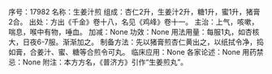 序号：17982
名称：生姜汁煎
组成：杏仁2升，生姜汁2升，糖1升，蜜1升，猪膏2合。
出处：方出《千金》卷十八，名见《鸡峰》卷十一。
主治：上气，咳嗽，喘息，喉中有物，唾血。
加减：None
功效：None
用法用量：每服1丸，如杏核大，日夜6-7服。渐渐加之。
制备方法：先以猪膏煎杏仁黄出之，以纸拭令净，捣如膏，合姜汁、蜜、糖等合煎令可丸。
临床应用：None
各家论述：None
用药禁忌：None
附注：本方方名，《普济方》引作“生姜煎丸”。
